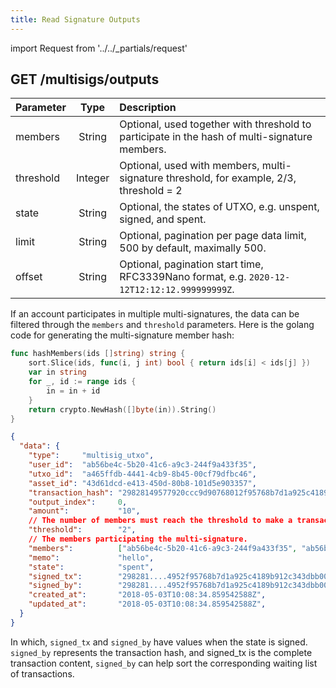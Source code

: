 ```yaml
---
title: Read Signature Outputs
---
```


import Request from '../../_partials/request'

## GET /multisigs/outputs

| Parameter | Type | Description |
| :----- | :----: | :---- |
| members | String | Optional, used together with threshold to participate in the hash of multi-signature members. |
| threshold | Integer | Optional, used with members, multi-signature threshold, for example, 2/3, threshold = 2 |
| state | String | Optional, the states of UTXO, e.g. unspent, signed, and spent.|
| limit | String | Optional, pagination per page data limit, 500 by default, maximally 500. |
| offset | String | Optional, pagination start time, RFC3339Nano format, e.g. `2020-12-12T12:12:12.999999999Z`. |

If an account participates in multiple multi-signatures, the data can be filtered through the `members` and `threshold` parameters. Here is the golang code for generating the multi-signature member hash:

```go
func hashMembers(ids []string) string {
	sort.Slice(ids, func(i, j int) bool { return ids[i] < ids[j] })
	var in string
	for _, id := range ids {
		in = in + id
	}
	return crypto.NewHash([]byte(in)).String()
}
```

<Request title="Get Multisig Outputs" url="/multisigs/outputs?limit=500&offset=2006-01-02T15:04:05.999999999Z&state=spent"/>

```json title="Response"
{
  "data": {
    "type":     "multisig_utxo",
    "user_id":  "ab56be4c-5b20-41c6-a9c3-244f9a433f35",
    "utxo_id":  "a465ffdb-4441-4cb9-8b45-00cf79dfbc46",
    "asset_id": "43d61dcd-e413-450d-80b8-101d5e903357",
    "transaction_hash": "29828149577920ccc9d90768012f95768b7d1a925c4189b912c343dbb000180e",
    "output_index":     0,
    "amount":           "10",
    // The number of members must reach the threshold to make a transaction effective.
    "threshold":        "2",
    // The members participating the multi-signature.
    "members":          ["ab56be4c-5b20-41c6-a9c3-244f9a433f35", "ab56be4c-5b20-41c6-a9c3-244f9a433f35", "ab56be4c-5b20-41c6-a9c3-244f9a433f35"],
    "memo":             "hello",
    "state":            "spent",
    "signed_tx":        "298281....4952f95768b7d1a925c4189b912c343dbb000180e",
    "signed_by":        "298281....4952f95768b7d1a925c4189b912c343dbb000180e",
    "created_at":       "2018-05-03T10:08:34.859542588Z",
    "updated_at":       "2018-05-03T10:08:34.859542588Z",
  }
}
```

In which, `signed_tx` and `signed_by` have values when the state is signed. `signed_by` represents the transaction hash, and signed_tx is the complete transaction content, `signed_by` can help sort the corresponding waiting list of transactions.
